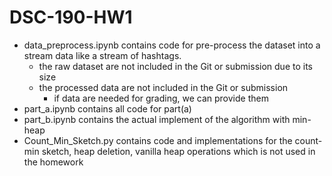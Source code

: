 # DSC-190-HW1

- data_preprocess.ipynb contains code for pre-process the dataset into a stream data like a stream of hashtags.
  - the raw dataset are not included in the Git or submission due to its size
  - the processed data are not included in the Git or submission
    - if data are needed for grading, we can provide them
- part_a.ipynb contains all code for part(a)
- part_b.ipynb contains the actual implement of the algorithm with min-heap
- Count_Min_Sketch.py contains code and implementations for the count-min sketch, heap deletion, vanilla heap operations which is not used in the homework